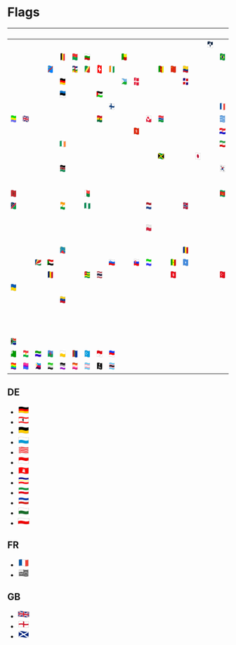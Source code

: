 # Flags

| &#x2003; | &#x2003; | &#x2003; | &#x2003; | &#x2003; | &#x2003; | &#x2003; | &#x2003; | &#x2003; | &#x2003; | &#x2003; | &#x2003; | &#x2003; | &#x2003; | &#x2003; | &#x2003; | &#x2003; | &#x2003; | &#x2003; | &#x2003; | &#x2003; | &#x2003; | &#x2003; | &#x2003; | &#x2003; | &#x2003; |
| :---: | :---: | :---: | :---: | :---: | :---: | :---: | :---: | :---: | :---: | :---: | :---: | :---: | :---: | :---: | :---: | :---: | :---: | :---: | :---: | :---: | :---: | :---: | :---: | :---: | :---: |
| &#160; | &#160; | &#160; | &#160; | &#160; | &#160; | &#160; | &#160; | &#160; | &#160; | &#160; | &#160; | &#160; | &#160; | &#160; | &#160; | <a href="AQ.svg" title="True South"><img src="AQ.svg" x="0" y="0" width="26" height="20"/></a>| &#160; | &#160; | <a href="AT.svg" title="Flagge Österreichs"><img src="AT.svg" x="0" y="0" width="26" height="20"/></a>| &#160; | &#160; | &#160; | <a href="AX.svg" title="Ålands flagga"><img src="AX.svg" x="0" y="0" width="26" height="20"/></a>| &#160; | &#160; |
| &#160; | &#160; | &#160; | &#160; | <a href="BE.svg" title="Vlag van België"><img src="BE.svg" x="0" y="0" width="26" height="20"/></a>| <a href="BF.svg" title="Drapeau du Burkina Faso"><img src="BF.svg" x="0" y="0" width="26" height="20"/></a>| <a href="BG.svg" title="Знаме на България"><img src="BG.svg" x="0" y="0" width="26" height="20"/></a>| &#160; | &#160; | <a href="BJ.svg" title="Drapeau de Bénin"><img src="BJ.svg" x="0" y="0" width="26" height="20"/></a>| &#160; | &#160; | &#160; | &#160; | &#160; | &#160; | &#160; | <a href="BR.svg" title="Bandeira do Brasil"><img src="BR.svg" x="0" y="0" width="26" height="20"/></a>| &#160; | &#160; | &#160; | &#160; | <a href="BW.svg" title="Folaga ya Botswana"><img src="BW.svg" x="0" y="0" width="26" height="20"/></a>| &#160; | &#160; | &#160; |
| &#160; | &#160; | &#160; | <a href="CD.svg" title="Drapeau de la république démocratique du Congo"><img src="CD.svg" x="0" y="0" width="26" height="20"/></a>| &#160; | <a href="CF.svg" title="Bendêre tî Bêafrîka"><img src="CF.svg" x="0" y="0" width="26" height="20"/></a>| <a href="CG.svg" title="Drapeau de la république du Congo"><img src="CG.svg" x="0" y="0" width="26" height="20"/></a>| <a href="CH.svg" title="Schweizerfahne"><img src="CH.svg" x="0" y="0" width="26" height="20"/></a>| <a href="CI.svg" title="Drapeau de la Côte d'Ivoire"><img src="CI.svg" x="0" y="0" width="26" height="20"/></a>| &#160; | &#160; | &#160; | <a href="CM.svg" title="Drapeau du Cameroun"><img src="CM.svg" x="0" y="0" width="26" height="20"/></a>| <a href="CN.svg" title="五星红旗"><img src="CN.svg" x="0" y="0" width="26" height="20"/></a>| <a href="CO.svg" title="Tricolor Nacional de Colombia"><img src="CO.svg" x="0" y="0" width="26" height="20"/></a>| &#160; | &#160; | &#160; | &#160; | &#160; | &#160; | &#160; | &#160; | &#160; | <a href="CY.svg" title="σημαία της Κύπρου"><img src="CY.svg" x="0" y="0" width="26" height="20"/></a>| <a href="CZ.svg" title="Státní vlajka České republiky"><img src="CZ.svg" x="0" y="0" width="26" height="20"/></a>|
| &#160; | &#160; | &#160; | &#160; | <a href="#de" title="Schwarz Rot Gold"><img src="DE.svg" x="0" y="0" width="26" height="20"/></a>| &#160; | &#160; | &#160; | &#160; | <a href="DJ.svg" title="Calanka Jabuuti"><img src="DJ.svg" x="0" y="0" width="26" height="20"/></a>| <a href="DK.svg" title="Dannebrog"><img src="DK.svg" x="0" y="0" width="26" height="20"/></a>| &#160; | &#160; | &#160; | <a href="DO.svg" title="Bandera de la República Dominicana"><img src="DO.svg" x="0" y="0" width="26" height="20"/></a>| &#160; | &#160; | &#160; | &#160; | &#160; | &#160; | &#160; | &#160; | &#160; | &#160; | <a href="DZ.svg" title="علم الجزائر"><img src="DZ.svg" x="0" y="0" width="26" height="20"/></a>|
| &#160; | &#160; | &#160; | &#160; | <a href="EE.svg" title="Eesti lipp"><img src="EE.svg" x="0" y="0" width="26" height="20"/></a>| &#160; | &#160; | <a href="EH.svg" title="علم الصحراء الغربية"><img src="EH.svg" x="0" y="0" width="26" height="20"/></a>| &#160; | &#160; | &#160; | &#160; | &#160; | &#160; | &#160; | &#160; | &#160; | &#160; | <a href="ES.svg" title="Bandera de España"><img src="ES.svg" x="0" y="0" width="26" height="20"/></a>| &#160; | <a href="EU.svg" title="Drapeau européen"><img src="EU.svg" x="0" y="0" width="26" height="20"/></a>| &#160; | &#160; | &#160; | &#160; | &#160; |
| &#160; | &#160; | &#160; | &#160; | &#160; | &#160; | &#160; | &#160; | <a href="FI.svg" title="Suomen lippu"><img src="FI.svg" x="0" y="0" width="26" height="20"/></a>| &#160; | &#160; | &#160; | &#160; | &#160; | &#160; | &#160; | &#160; | <a href="#fr" title="Drapeau français"><img src="FR.svg" x="0" y="0" width="26" height="20"/></a>| &#160; | &#160; | &#160; | &#160; | &#160; | &#160; | &#160; | &#160; |
| <a href="GA.svg" title="Drapeau du Gabon"><img src="GA.svg" x="0" y="0" width="26" height="20"/></a>| <a href="#gb" title="Union Flag"><img src="GB.svg" x="0" y="0" width="26" height="20"/></a>| &#160; | &#160; | &#160; | &#160; | &#160; | <a href="GH.svg" title="flag of Ghana"><img src="GH.svg" x="0" y="0" width="26" height="20"/></a>| &#160; | &#160; | &#160; | <a href="GL.svg" title="Kalaallit erfalasuat"><img src="GL.svg" x="0" y="0" width="26" height="20"/></a>| <a href="GM.svg" title="Flag of the Gambia"><img src="GM.svg" x="0" y="0" width="26" height="20"/></a>| &#160; | &#160; | &#160; | &#160; | <a href="GR.svg" title="Κυανόλευκη"><img src="GR.svg" x="0" y="0" width="26" height="20"/></a>| &#160; | &#160; | &#160; | &#160; | <a href="GW.svg" title="Bandeira da Guiné-Bissau"><img src="GW.svg" x="0" y="0" width="26" height="20"/></a>| &#160; | &#160; | &#160; |
| &#160; | &#160; | &#160; | &#160; | &#160; | &#160; | &#160; | &#160; | &#160; | &#160; | <a href="HK.svg" title="香港區旗"><img src="HK.svg" x="0" y="0" width="26" height="20"/></a>| &#160; | &#160; | &#160; | &#160; | &#160; | &#160; | <a href="HR.svg" title="Zastava Hrvatske"><img src="HR.svg" x="0" y="0" width="26" height="20"/></a>| &#160; | &#160; | <a href="HU.svg" title="A Magyarország zászlaja"><img src="HU.svg" x="0" y="0" width="26" height="20"/></a>| &#160; | &#160; | &#160; | &#160; | &#160; |
| &#160; | &#160; | &#160; | &#160; | <a href="IE.svg" title="Bratach na hÉireann"><img src="IE.svg" x="0" y="0" width="26" height="20"/></a>| &#160; | &#160; | &#160; | &#160; | &#160; | &#160; | &#160; | &#160; | &#160; | &#160; | &#160; | &#160; | <a href="IR.svg" title="پرچم سه رنگ ایران"><img src="IR.svg" x="0" y="0" width="26" height="20"/></a>| <a href="IS.svg" title="Íslenski fáninn"><img src="IS.svg" x="0" y="0" width="26" height="20"/></a>| <a href="IT.svg" title="Bandiera d’Italia"><img src="IT.svg" x="0" y="0" width="26" height="20"/></a>| &#160; | &#160; | &#160; | &#160; | &#160; | &#160; |
| &#160; | &#160; | &#160; | &#160; | &#160; | &#160; | &#160; | &#160; | &#160; | &#160; | &#160; | &#160; | <a href="JM.svg" title="Flag of Jamaica"><img src="JM.svg" x="0" y="0" width="26" height="20"/></a>| &#160; | &#160; | <a href="JP.svg" title="日章旗"><img src="JP.svg" x="0" y="0" width="26" height="20"/></a>| &#160; | &#160; | &#160; | &#160; | &#160; | &#160; | &#160; | &#160; | &#160; | &#160; |
| &#160; | &#160; | &#160; | &#160; | <a href="KE.svg" title="Bendera ya Kenya"><img src="KE.svg" x="0" y="0" width="26" height="20"/></a>| &#160; | &#160; | &#160; | &#160; | &#160; | &#160; | &#160; | &#160; | &#160; | &#160; | &#160; | &#160; | <a href="KR.svg" title="태극기"><img src="KR.svg" x="0" y="0" width="26" height="20"/></a>| &#160; | &#160; | &#160; | &#160; | &#160; | &#160; | &#160; | &#160; |
| &#160; | &#160; | &#160; | &#160; | &#160; | &#160; | &#160; | &#160; | &#160; | &#160; | &#160; | &#160; | &#160; | &#160; | &#160; | &#160; | &#160; | &#160; | &#160; | <a href="LT.svg" title="Lietuvos vėliava"><img src="LT.svg" x="0" y="0" width="26" height="20"/></a>| <a href="LU.svg" title="Lëtzebuerger Fändel"><img src="LU.svg" x="0" y="0" width="26" height="20"/></a>| <a href="LV.svg" title="Latvijas karogs"><img src="LV.svg" x="0" y="0" width="26" height="20"/></a>| &#160; | &#160; | <a href="LY.svg" title="علم ليبيا"><img src="LY.svg" x="0" y="0" width="26" height="20"/></a>| &#160; |
| <a href="MA.svg" title="علم المغرب"><img src="MA.svg" x="0" y="0" width="26" height="20"/></a>| &#160; | &#160; | &#160; | &#160; | &#160; | <a href="MG.svg" title="Sainan'i Madagasikara"><img src="MG.svg" x="0" y="0" width="26" height="20"/></a>| &#160; | &#160; | &#160; | &#160; | &#160; | &#160; | &#160; | &#160; | &#160; | &#160; | <a href="MR.svg" title="علم موريتانيا"><img src="MR.svg" x="0" y="0" width="26" height="20"/></a>| &#160; | <a href="MT.svg" title="Bandiera ta' Malta"><img src="MT.svg" x="0" y="0" width="26" height="20"/></a>| <a href="MU.svg" title="Les Quatre Bandes"><img src="MU.svg" x="0" y="0" width="26" height="20"/></a>| &#160; | &#160; | &#160; | &#160; | &#160; |
| <a href="NA.svg" title="Vlag van Namibië"><img src="NA.svg" x="0" y="0" width="26" height="20"/></a>| &#160; | &#160; | &#160; | <a href="NE.svg" title="Drapeau du Niger"><img src="NE.svg" x="0" y="0" width="26" height="20"/></a>| &#160; | <a href="NG.svg" title="Flag of Nigeria"><img src="NG.svg" x="0" y="0" width="26" height="20"/></a>| &#160; | &#160; | &#160; | &#160; | <a href="NL.svg" title="Vlag van Nederland"><img src="NL.svg" x="0" y="0" width="26" height="20"/></a>| &#160; | &#160; | <a href="NO.svg" title="Norges flagg"><img src="NO.svg" x="0" y="0" width="26" height="20"/></a>| &#160; | &#160; | &#160; | &#160; | &#160; | &#160; | &#160; | &#160; | &#160; | &#160; | &#160; |
| &#160; | &#160; | &#160; | &#160; | &#160; | &#160; | &#160; | &#160; | &#160; | &#160; | &#160; | &#160; | &#160; | &#160; | &#160; | &#160; | &#160; | &#160; | &#160; | &#160; | &#160; | &#160; | &#160; | &#160; | &#160; | &#160; |
| &#160; | &#160; | &#160; | &#160; | &#160; | &#160; | &#160; | &#160; | &#160; | &#160; | &#160; | <a href="PL.svg" title="Flaga Polski"><img src="PL.svg" x="0" y="0" width="26" height="20"/></a>| &#160; | &#160; | &#160; | &#160; | &#160; | &#160; | <a href="PS.svg" title="علم فلسطين"><img src="PS.svg" x="0" y="0" width="26" height="20"/></a>| <a href="PT.svg" title="Bandeira de Portugal"><img src="PT.svg" x="0" y="0" width="26" height="20"/></a>| &#160; | &#160; | &#160; | &#160; | &#160; | &#160; |
| &#160; | &#160; | &#160; | &#160; | &#160; | &#160; | &#160; | &#160; | &#160; | &#160; | &#160; | &#160; | &#160; | &#160; | &#160; | &#160; | &#160; | &#160; | &#160; | &#160; | &#160; | &#160; | &#160; | &#160; | &#160; | &#160; |
| &#160; | &#160; | &#160; | &#160; | <a href="RE.svg" title="Lö Mahavéli"><img src="RE.svg" x="0" y="0" width="26" height="20"/></a>| &#160; | &#160; | &#160; | &#160; | &#160; | &#160; | &#160; | &#160; | &#160; | <a href="RO.svg" title="Drapelul României"><img src="RO.svg" x="0" y="0" width="26" height="20"/></a>| &#160; | &#160; | &#160; | &#160; | &#160; | <a href="RU.svg" title="Флаг России"><img src="RU.svg" x="0" y="0" width="26" height="20"/></a>| &#160; | &#160; | &#160; | &#160; | &#160; |
| &#160; | &#160; | <a href="SC.svg" title="Drapeau des Seychelles"><img src="SC.svg" x="0" y="0" width="26" height="20"/></a>| <a href="SD.svg" title="علم السودان"><img src="SD.svg" x="0" y="0" width="26" height="20"/></a>| &#160; | &#160; | &#160; | &#160; | <a href="SI.svg" title="Zastava Slovenije"><img src="SI.svg" x="0" y="0" width="26" height="20"/></a>| &#160; | <a href="SK.svg" title="Vlajka Slovenska"><img src="SK.svg" x="0" y="0" width="26" height="20"/></a>| <a href="SL.svg" title="Flag of Sierra Leone"><img src="SL.svg" x="0" y="0" width="26" height="20"/></a>| &#160; | <a href="SN.svg" title="Drapeau du Sénégal"><img src="SN.svg" x="0" y="0" width="26" height="20"/></a>| <a href="SO.svg" title="Calanka Soomaaliyaa"><img src="SO.svg" x="0" y="0" width="26" height="20"/></a>| &#160; | &#160; | &#160; | &#160; | <a href="ST.svg" title="Bandeira de São Tomé e Príncipe"><img src="ST.svg" x="0" y="0" width="26" height="20"/></a>| &#160; | &#160; | &#160; | &#160; | &#160; | &#160; |
| &#160; | &#160; | &#160; | <a href="TD.svg" title="علم تشاد"><img src="TD.svg" x="0" y="0" width="26" height="20"/></a>| &#160; | &#160; | <a href="TG.svg" title="Drapeau du Togo"><img src="TG.svg" x="0" y="0" width="26" height="20"/></a>| <a href="TH.svg" title="ธงชาติไทย"><img src="TH.svg" x="0" y="0" width="26" height="20"/></a>| &#160; | &#160; | &#160; | &#160; | &#160; | <a href="TN.svg" title="علم تونس"><img src="TN.svg" x="0" y="0" width="26" height="20"/></a>| &#160; | &#160; | &#160; | <a href="TR.svg" title="Türk bayrağı"><img src="TR.svg" x="0" y="0" width="26" height="20"/></a>| &#160; | &#160; | &#160; | &#160; | <a href="TW.svg" title="中華民國國旗"><img src="TW.svg" x="0" y="0" width="26" height="20"/></a>| &#160; | &#160; | <a href="TZ.svg" title="Bendera ya Tanzania"><img src="TZ.svg" x="0" y="0" width="26" height="20"/></a>|
| <a href="UA.svg" title="Прапор України"><img src="UA.svg" x="0" y="0" width="26" height="20"/></a>| &#160; | &#160; | &#160; | &#160; | &#160; | &#160; | &#160; | &#160; | &#160; | &#160; | &#160; | &#160; | &#160; | &#160; | &#160; | &#160; | &#160; | &#160; | &#160; | &#160; | &#160; | &#160; | &#160; | &#160; | &#160; |
| &#160; | &#160; | &#160; | &#160; | <a href="VE.svg" title="Bandera de Venezuela"><img src="VE.svg" x="0" y="0" width="26" height="20"/></a>| &#160; | &#160; | &#160; | &#160; | &#160; | &#160; | &#160; | &#160; | &#160; | &#160; | &#160; | &#160; | &#160; | &#160; | &#160; | &#160; | &#160; | &#160; | &#160; | &#160; | &#160; |
| &#160; | &#160; | &#160; | &#160; | &#160; | &#160; | &#160; | &#160; | &#160; | &#160; | &#160; | &#160; | &#160; | &#160; | &#160; | &#160; | &#160; | &#160; | &#160; | &#160; | &#160; | &#160; | &#160; | &#160; | &#160; | &#160; |
| &#160; | &#160; | &#160; | &#160; | &#160; | &#160; | &#160; | &#160; | &#160; | &#160; | &#160; | &#160; | &#160; | &#160; | &#160; | &#160; | &#160; | &#160; | &#160; | &#160; | &#160; | &#160; | &#160; | &#160; | &#160; | &#160; |
| &#160; | &#160; | &#160; | &#160; | &#160; | &#160; | &#160; | &#160; | &#160; | &#160; | &#160; | &#160; | &#160; | &#160; | &#160; | &#160; | &#160; | &#160; | &#160; | &#160; | &#160; | &#160; | &#160; | &#160; | &#160; | &#160; |
| <a href="ZA.svg" title="Vlag van Suid-Afrika"><img src="ZA.svg" x="0" y="0" width="26" height="20"/></a>| &#160; | &#160; | &#160; | &#160; | &#160; | &#160; | &#160; | &#160; | &#160; | &#160; | &#160; | &#160; | &#160; | &#160; | &#160; | &#160; | &#160; | &#160; | &#160; | &#160; | &#160; | &#160; | &#160; | &#160; | &#160; |
| <a href="epo.svg" title="Esperanto-flago"><img src="epo.svg" x="0" y="0" width="26" height="20"/></a>| <a href="kur.svg" title="Ala Rengîn"><img src="kur.svg" x="0" y="0" width="26" height="20"/></a>| <a href="liv.svg" title="Līvõd plagā"><img src="liv.svg" x="0" y="0" width="26" height="20"/></a>| <a href="rom.svg" title="O styago le romengo"><img src="rom.svg" x="0" y="0" width="26" height="20"/></a>| <a href="sli.svg" title="Fana Ślōnska"><img src="sli.svg" x="0" y="0" width="26" height="20"/></a>| <a href="smi.svg" title="Sámi leavga"><img src="smi.svg" x="0" y="0" width="26" height="20"/></a>| <a href="uig.svg" title="شەرقىي تۈركىستان دۆلەت بايرىقى"><img src="uig.svg" x="0" y="0" width="26" height="20"/></a>| <a href="vmf.svg" title="Frankenfahne"><img src="vmf.svg" x="0" y="0" width="26" height="20"/></a>| <a href="wen.svg" title="Serbska chorhoj"><img src="wen.svg" x="0" y="0" width="26" height="20"/></a>| &#160; | &#160; | &#160; | &#160; | &#160; | &#160; | &#160; | &#160; | &#160; | &#160; | &#160; | &#160; | &#160; | &#160; | &#160; | &#160; | &#160; |
| <a href="U+1F3F3-VS16-ZWJ-U+1F308_rainbow_flag.svg" title="Rainbow flag"><img src="U+1F3F3-VS16-ZWJ-U+1F308_rainbow_flag.svg" x="0" y="0" width="26" height="20"/></a>| <a href="U+1F3F3-VS16-ZWJ-U+1F496-ZWJ-U+1F49C-ZWJ-U+1F499_bisexual_flag.svg" title="Bisexual flag"><img src="U+1F3F3-VS16-ZWJ-U+1F496-ZWJ-U+1F49C-ZWJ-U+1F499_bisexual_flag.svg" x="0" y="0" width="26" height="20"/></a>| <a href="U+1F3F3-VS16-ZWJ-U+1F49B-ZWJ-U+1F7E6-ZWJ-U+1F7E5-ZWJ-U+2B1B_tricolor_polyamory_pride_flag.svg" title="Tricolor polyamory pride flag"><img src="U+1F3F3-VS16-ZWJ-U+1F49B-ZWJ-U+1F7E6-ZWJ-U+1F7E5-ZWJ-U+2B1B_tricolor_polyamory_pride_flag.svg" x="0" y="0" width="26" height="20"/></a>| <a href="U+1F3F3-VS16-ZWJ-U+2660-VS16-ZWJ-U+1F49A_aromantic_flag.svg" title="Aromantic flag"><img src="U+1F3F3-VS16-ZWJ-U+2660-VS16-ZWJ-U+1F49A_aromantic_flag.svg" x="0" y="0" width="26" height="20"/></a>| <a href="U+1F3F3-VS16-ZWJ-U+2660-VS16-ZWJ-U+1F49C_asexual_flag.svg" title="Asexual flag"><img src="U+1F3F3-VS16-ZWJ-U+2660-VS16-ZWJ-U+1F49C_asexual_flag.svg" x="0" y="0" width="26" height="20"/></a>| <a href="U+1F3F3-VS16-ZWJ-U+26A2-VS16_lesbian_flag.svg" title="Lesbian flag"><img src="U+1F3F3-VS16-ZWJ-U+26A2-VS16_lesbian_flag.svg" x="0" y="0" width="26" height="20"/></a>| <a href="U+1F3F3-VS16-ZWJ-U+26A7-VS16_transgender_flag.svg" title="Transgender flag"><img src="U+1F3F3-VS16-ZWJ-U+26A7-VS16_transgender_flag.svg" x="0" y="0" width="26" height="20"/></a>| <a href="U+1F3F4-ZWJ-U+2620-VS16_pirate_flag.svg" title="Pirate flag"><img src="U+1F3F4-ZWJ-U+2620-VS16_pirate_flag.svg" x="0" y="0" width="26" height="20"/></a>| <a href="U+1F3F4-ZWJ-U+26A7-VS16_black_trans_flag.svg" title="Black trans flag"><img src="U+1F3F4-ZWJ-U+26A7-VS16_black_trans_flag.svg" x="0" y="0" width="26" height="20"/></a>|



## DE

- <a href="DE.svg" title="Schwarz Rot Gold"><img src="DE.svg" x="0" y="0" width="26" height="20"/></a>
- <a href="DE-BE.svg" title="Flagge von Berlin"><img src="DE-BE.svg" x="0" y="0" width="26" height="20"/></a>
- <a href="DE-BW.svg" title="Landesflagge Baden-Württembergs"><img src="DE-BW.svg" x="0" y="0" width="26" height="20"/></a>
- <a href="DE-BY.svg" title="Staatsflagge Bayerns"><img src="DE-BY.svg" x="0" y="0" width="26" height="20"/></a>
- <a href="DE-HB.svg" title="Landesflagge Bremens"><img src="DE-HB.svg" x="0" y="0" width="26" height="20"/></a>
- <a href="DE-HE.svg" title="Landesflagge Hessens"><img src="DE-HE.svg" x="0" y="0" width="26" height="20"/></a>
- <a href="DE-HH.svg" title="Hamburgische Landesflagge"><img src="DE-HH.svg" x="0" y="0" width="26" height="20"/></a>
- <a href="DE-MV.svg" title="Landesflagge Mecklenburg-Vorpommerns"><img src="DE-MV.svg" x="0" y="0" width="26" height="20"/></a>
- <a href="DE-NW.svg" title="Landesflagge Nordrhein-Westfalens"><img src="DE-NW.svg" x="0" y="0" width="26" height="20"/></a>
- <a href="DE-SH.svg" title="Landesflagge Schleswig-Holsteins"><img src="DE-SH.svg" x="0" y="0" width="26" height="20"/></a>
- <a href="DE-SN.svg" title="Landesflagge Sachsens"><img src="DE-SN.svg" x="0" y="0" width="26" height="20"/></a>
- <a href="DE-TH.svg" title="Landesflagge Thüringens"><img src="DE-TH.svg" x="0" y="0" width="26" height="20"/></a>

## FR

- <a href="FR.svg" title="Drapeau français"><img src="FR.svg" x="0" y="0" width="26" height="20"/></a>
- <a href="FR-BRE.svg" title="Gwenn-ha-du"><img src="FR-BRE.svg" x="0" y="0" width="26" height="20"/></a>

## GB

- <a href="GB.svg" title="Union Flag"><img src="GB.svg" x="0" y="0" width="26" height="20"/></a>
- <a href="GB-ENG.svg" title="Flag of England"><img src="GB-ENG.svg" x="0" y="0" width="26" height="20"/></a>
- <a href="GB-SCT.svg" title="Banner o Scotland"><img src="GB-SCT.svg" x="0" y="0" width="26" height="20"/></a>
